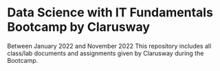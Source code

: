 # Data Science with IT Fundamentals Bootcamp by Clarusway
Between January 2022 and November 2022
This repository includes all class/lab documents and assignments given by Clarusway during the Bootcamp.